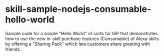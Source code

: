 # skill-sample-nodejs-consumable-hello-world
Sample code for a simple "Hello World" of sorts for ISP that demonstrates how to use the new in-skill purchase features (Consumable) of Alexa skills by offering a "Sharing Pack" which lets customers share greeting with friends.
